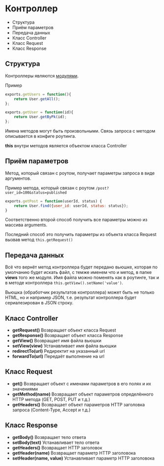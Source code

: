 Контроллер
==========

- Структура
- Приём параметров
- Передача данных
- Класс Controller
- Класс Request
- Класс Response

## Структура

Контроллеры являются [модулями](http://nodejs.org/api/modules.html).

Пример
```javascript
exports.getUsers = function(){
    return User.getAll();
};

exports.getUser = function(id){
    return User.getByPk(id);
};
```

Имена методов могут быть произвольными.
Связь запроса с методом описывается в конфиге роутинга.

**this** внутри методов является объектом класса Controller

## Приём параметров

Метод, который связан с роутом, получает параметры запроса в виде аргументов.

Пример метода, который связан с роутом ```/post?user_id=100&status=published```
```javascript
exports.getPost = function(userId, status) {
    return User.find({user_id: userId, status: status});
}
```

Соответственно второй способ получить все параметры можно из массива arguments.

Последний способ это получить параметры из объекта класса Request вызвав метод ```this.getRequest()```

## Передача данных

Всё что вернёт метод контроллера будет передано вьюшке, которая по умолчанию будет искать файл, с темже именем что и метод, в папке **views** того же модуля.
Имя файла можно поменять как в роутинге, так и в методе контроллера ```this.getView().setName('value')```.

Вьюшка (обработчик результатов контроллера) может быть не только HTML, но и например JSON, т.е. результат контроллера будет сериалезирован в JSON строку.

## Класс Controller

- **getRequest()** Возвращает объект класса Request
- **getResponse()** Возвращает объект класса Response
- **getView()** Возвращает имя файла вьюшки
- **setView(view)** Устанавливает имя файла вьюшки
- **redirectTo(url)** Редиректит на указанный url
- **forwardTo(url)** Передаёт выполнение на url

## Класс Request

- **get()** Возвращает объект с именами параметров в его полях и их значениями
- **getMethod(name)** Возвращает объект параметров определённого HTTP метода (GET, POST, PUT и т.д.)
- **getHeaders()** Возвращает объект параметров HTTP заголовка запроса (Content-Type, Accept и т.д.)

## Класс Response

- **getBody()** Возвращает тело ответа
- **setBody(text)** Устанавливает тело ответа
- **getHeaders()** Возвращает HTTP заголовок
- **getHeader(name)** Возвращает параметр HTTP заголовока
- **setHeader(name, value)** Устанавливает параметр HTTP заголовока